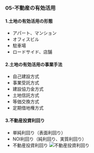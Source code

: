 ### 05-不動産の有効活用
#### 1.土地の有効活用の形態
  - アパート、マンション
  - オフィスビル
  - 駐車場
  - ロードサイド、店舗
#### 2.土地の有効活用の事業手法
  - 自己建設方式
  - 事業受託方式
  - 建設協力金方式
  - 土地信託方式
  - 等価交換方式
  - 定期借地権方式
#### 3.不動産投資利回り
  - 単純利回り（表面利回り）
  - NOI利回り（純利回り、実質利回り）
  - 不動産投資利回り
  ![不動産投資利回り](https://www.mizuho-re.co.jp/Portals/0/resources/investors/jiten/images/05_1.jpg)

